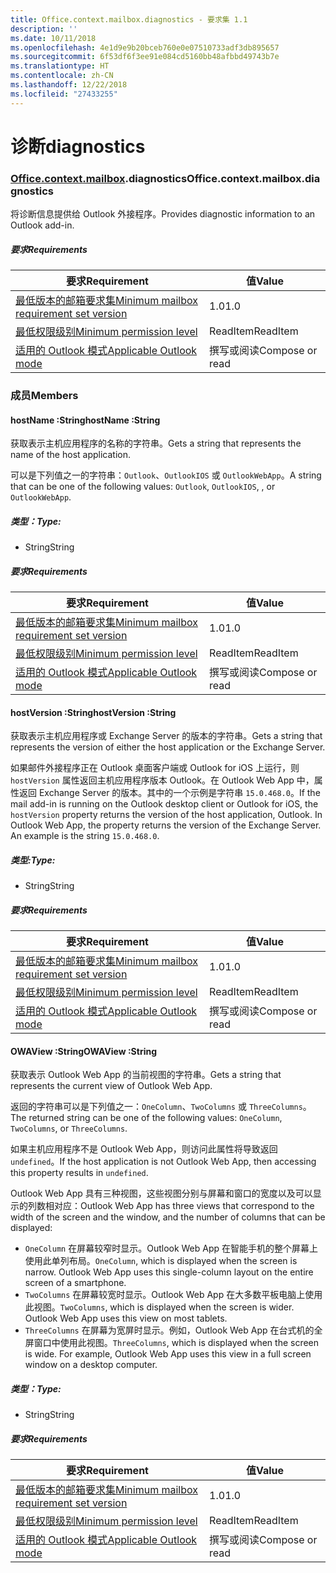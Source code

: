```yaml
---
title: Office.context.mailbox.diagnostics - 要求集 1.1
description: ''
ms.date: 10/11/2018
ms.openlocfilehash: 4e1d9e9b20bceb760e0e07510733adf3db895657
ms.sourcegitcommit: 6f53df6f3ee91e084cd5160bb48afbbd49743b7e
ms.translationtype: HT
ms.contentlocale: zh-CN
ms.lasthandoff: 12/22/2018
ms.locfileid: "27433255"
---
```

# <a name="diagnostics"></a><span data-ttu-id="14a57-102">诊断</span><span class="sxs-lookup"><span data-stu-id="14a57-102">diagnostics</span></span>

### <a name="officeofficemdcontextofficecontextmdmailboxofficecontextmailboxmddiagnostics"></a><span data-ttu-id="14a57-103">[Office](Office.md)[.context](Office.context.md)[.mailbox](Office.context.mailbox.md).diagnostics</span><span class="sxs-lookup"><span data-stu-id="14a57-103">Office.context.mailbox.diagnostics</span></span>

<span data-ttu-id="14a57-104">将诊断信息提供给 Outlook 外接程序。</span><span class="sxs-lookup"><span data-stu-id="14a57-104">Provides diagnostic information to an Outlook add-in.</span></span>

##### <a name="requirements"></a><span data-ttu-id="14a57-105">要求</span><span class="sxs-lookup"><span data-stu-id="14a57-105">Requirements</span></span>

|<span data-ttu-id="14a57-106">要求</span><span class="sxs-lookup"><span data-stu-id="14a57-106">Requirement</span></span>| <span data-ttu-id="14a57-107">值</span><span class="sxs-lookup"><span data-stu-id="14a57-107">Value</span></span>|
|---|---|
|[<span data-ttu-id="14a57-108">最低版本的邮箱要求集</span><span class="sxs-lookup"><span data-stu-id="14a57-108">Minimum mailbox requirement set version</span></span>](/office/dev/add-ins/reference/requirement-sets/outlook-api-requirement-sets)| <span data-ttu-id="14a57-109">1.0</span><span class="sxs-lookup"><span data-stu-id="14a57-109">1.0</span></span>|
|[<span data-ttu-id="14a57-110">最低权限级别</span><span class="sxs-lookup"><span data-stu-id="14a57-110">Minimum permission level</span></span>](https://docs.microsoft.com/outlook/add-ins/understanding-outlook-add-in-permissions)| <span data-ttu-id="14a57-111">ReadItem</span><span class="sxs-lookup"><span data-stu-id="14a57-111">ReadItem</span></span>|
|[<span data-ttu-id="14a57-112">适用的 Outlook 模式</span><span class="sxs-lookup"><span data-stu-id="14a57-112">Applicable Outlook mode</span></span>](https://docs.microsoft.com/outlook/add-ins/#extension-points)| <span data-ttu-id="14a57-113">撰写或阅读</span><span class="sxs-lookup"><span data-stu-id="14a57-113">Compose or read</span></span>|

### <a name="members"></a><span data-ttu-id="14a57-114">成员</span><span class="sxs-lookup"><span data-stu-id="14a57-114">Members</span></span>

####  <a name="hostname-string"></a><span data-ttu-id="14a57-115">hostName :String</span><span class="sxs-lookup"><span data-stu-id="14a57-115">hostName :String</span></span>

<span data-ttu-id="14a57-116">获取表示主机应用程序的名称的字符串。</span><span class="sxs-lookup"><span data-stu-id="14a57-116">Gets a string that represents the name of the host application.</span></span>

<span data-ttu-id="14a57-117">可以是下列值之一的字符串：`Outlook`、`OutlookIOS` 或 `OutlookWebApp`。</span><span class="sxs-lookup"><span data-stu-id="14a57-117">A string that can be one of the following values: `Outlook`, `OutlookIOS`, , or `OutlookWebApp`.</span></span>

##### <a name="type"></a><span data-ttu-id="14a57-118">类型：</span><span class="sxs-lookup"><span data-stu-id="14a57-118">Type:</span></span>

*   <span data-ttu-id="14a57-119">String</span><span class="sxs-lookup"><span data-stu-id="14a57-119">String</span></span>

##### <a name="requirements"></a><span data-ttu-id="14a57-120">要求</span><span class="sxs-lookup"><span data-stu-id="14a57-120">Requirements</span></span>

|<span data-ttu-id="14a57-121">要求</span><span class="sxs-lookup"><span data-stu-id="14a57-121">Requirement</span></span>| <span data-ttu-id="14a57-122">值</span><span class="sxs-lookup"><span data-stu-id="14a57-122">Value</span></span>|
|---|---|
|[<span data-ttu-id="14a57-123">最低版本的邮箱要求集</span><span class="sxs-lookup"><span data-stu-id="14a57-123">Minimum mailbox requirement set version</span></span>](/office/dev/add-ins/reference/requirement-sets/outlook-api-requirement-sets)| <span data-ttu-id="14a57-124">1.0</span><span class="sxs-lookup"><span data-stu-id="14a57-124">1.0</span></span>|
|[<span data-ttu-id="14a57-125">最低权限级别</span><span class="sxs-lookup"><span data-stu-id="14a57-125">Minimum permission level</span></span>](https://docs.microsoft.com/outlook/add-ins/understanding-outlook-add-in-permissions)| <span data-ttu-id="14a57-126">ReadItem</span><span class="sxs-lookup"><span data-stu-id="14a57-126">ReadItem</span></span>|
|[<span data-ttu-id="14a57-127">适用的 Outlook 模式</span><span class="sxs-lookup"><span data-stu-id="14a57-127">Applicable Outlook mode</span></span>](https://docs.microsoft.com/outlook/add-ins/#extension-points)| <span data-ttu-id="14a57-128">撰写或阅读</span><span class="sxs-lookup"><span data-stu-id="14a57-128">Compose or read</span></span>|

####  <a name="hostversion-string"></a><span data-ttu-id="14a57-129">hostVersion :String</span><span class="sxs-lookup"><span data-stu-id="14a57-129">hostVersion :String</span></span>

<span data-ttu-id="14a57-130">获取表示主机应用程序或 Exchange Server 的版本的字符串。</span><span class="sxs-lookup"><span data-stu-id="14a57-130">Gets a string that represents the version of either the host application or the Exchange Server.</span></span>

<span data-ttu-id="14a57-p101">如果邮件外接程序正在 Outlook 桌面客户端或 Outlook for iOS 上运行，则 `hostVersion` 属性返回主机应用程序版本 Outlook。在 Outlook Web App 中，属性返回 Exchange Server 的版本。其中的一个示例是字符串 `15.0.468.0`。</span><span class="sxs-lookup"><span data-stu-id="14a57-p101">If the mail add-in is running on the Outlook desktop client or Outlook for iOS, the `hostVersion` property returns the version of the host application, Outlook. In Outlook Web App, the property returns the version of the Exchange Server. An example is the string `15.0.468.0`.</span></span>

##### <a name="type"></a><span data-ttu-id="14a57-134">类型:</span><span class="sxs-lookup"><span data-stu-id="14a57-134">Type:</span></span>

*   <span data-ttu-id="14a57-135">String</span><span class="sxs-lookup"><span data-stu-id="14a57-135">String</span></span>

##### <a name="requirements"></a><span data-ttu-id="14a57-136">要求</span><span class="sxs-lookup"><span data-stu-id="14a57-136">Requirements</span></span>

|<span data-ttu-id="14a57-137">要求</span><span class="sxs-lookup"><span data-stu-id="14a57-137">Requirement</span></span>| <span data-ttu-id="14a57-138">值</span><span class="sxs-lookup"><span data-stu-id="14a57-138">Value</span></span>|
|---|---|
|[<span data-ttu-id="14a57-139">最低版本的邮箱要求集</span><span class="sxs-lookup"><span data-stu-id="14a57-139">Minimum mailbox requirement set version</span></span>](/office/dev/add-ins/reference/requirement-sets/outlook-api-requirement-sets)| <span data-ttu-id="14a57-140">1.0</span><span class="sxs-lookup"><span data-stu-id="14a57-140">1.0</span></span>|
|[<span data-ttu-id="14a57-141">最低权限级别</span><span class="sxs-lookup"><span data-stu-id="14a57-141">Minimum permission level</span></span>](https://docs.microsoft.com/outlook/add-ins/understanding-outlook-add-in-permissions)| <span data-ttu-id="14a57-142">ReadItem</span><span class="sxs-lookup"><span data-stu-id="14a57-142">ReadItem</span></span>|
|[<span data-ttu-id="14a57-143">适用的 Outlook 模式</span><span class="sxs-lookup"><span data-stu-id="14a57-143">Applicable Outlook mode</span></span>](https://docs.microsoft.com/outlook/add-ins/#extension-points)| <span data-ttu-id="14a57-144">撰写或阅读</span><span class="sxs-lookup"><span data-stu-id="14a57-144">Compose or read</span></span>|

####  <a name="owaview-string"></a><span data-ttu-id="14a57-145">OWAView :String</span><span class="sxs-lookup"><span data-stu-id="14a57-145">OWAView :String</span></span>

<span data-ttu-id="14a57-146">获取表示 Outlook Web App 的当前视图的字符串。</span><span class="sxs-lookup"><span data-stu-id="14a57-146">Gets a string that represents the current view of Outlook Web App.</span></span>

<span data-ttu-id="14a57-147">返回的字符串可以是下列值之一：`OneColumn`、`TwoColumns` 或 `ThreeColumns`。</span><span class="sxs-lookup"><span data-stu-id="14a57-147">The returned string can be one of the following values: `OneColumn`, `TwoColumns`, or `ThreeColumns`.</span></span>

<span data-ttu-id="14a57-148">如果主机应用程序不是 Outlook Web App，则访问此属性将导致返回 `undefined`。</span><span class="sxs-lookup"><span data-stu-id="14a57-148">If the host application is not Outlook Web App, then accessing this property results in `undefined`.</span></span>

<span data-ttu-id="14a57-149">Outlook Web App 具有三种视图，这些视图分别与屏幕和窗口的宽度以及可以显示的列数相对应：</span><span class="sxs-lookup"><span data-stu-id="14a57-149">Outlook Web App has three views that correspond to the width of the screen and the window, and the number of columns that can be displayed:</span></span>

*   <span data-ttu-id="14a57-p102">`OneColumn` 在屏幕较窄时显示。Outlook Web App 在智能手机的整个屏幕上使用此单列布局。</span><span class="sxs-lookup"><span data-stu-id="14a57-p102">`OneColumn`, which is displayed when the screen is narrow. Outlook Web App uses this single-column layout on the entire screen of a smartphone.</span></span>
*   <span data-ttu-id="14a57-p103">`TwoColumns` 在屏幕较宽时显示。Outlook Web App 在大多数平板电脑上使用此视图。</span><span class="sxs-lookup"><span data-stu-id="14a57-p103">`TwoColumns`, which is displayed when the screen is wider. Outlook Web App uses this view on most tablets.</span></span>
*   <span data-ttu-id="14a57-p104">`ThreeColumns` 在屏幕为宽屏时显示。例如，Outlook Web App 在台式机的全屏窗口中使用此视图。</span><span class="sxs-lookup"><span data-stu-id="14a57-p104">`ThreeColumns`, which is displayed when the screen is wide. For example, Outlook Web App uses this view in a full screen window on a desktop computer.</span></span>

##### <a name="type"></a><span data-ttu-id="14a57-156">类型：</span><span class="sxs-lookup"><span data-stu-id="14a57-156">Type:</span></span>

*   <span data-ttu-id="14a57-157">String</span><span class="sxs-lookup"><span data-stu-id="14a57-157">String</span></span>

##### <a name="requirements"></a><span data-ttu-id="14a57-158">要求</span><span class="sxs-lookup"><span data-stu-id="14a57-158">Requirements</span></span>

|<span data-ttu-id="14a57-159">要求</span><span class="sxs-lookup"><span data-stu-id="14a57-159">Requirement</span></span>| <span data-ttu-id="14a57-160">值</span><span class="sxs-lookup"><span data-stu-id="14a57-160">Value</span></span>|
|---|---|
|[<span data-ttu-id="14a57-161">最低版本的邮箱要求集</span><span class="sxs-lookup"><span data-stu-id="14a57-161">Minimum mailbox requirement set version</span></span>](/office/dev/add-ins/reference/requirement-sets/outlook-api-requirement-sets)| <span data-ttu-id="14a57-162">1.0</span><span class="sxs-lookup"><span data-stu-id="14a57-162">1.0</span></span>|
|[<span data-ttu-id="14a57-163">最低权限级别</span><span class="sxs-lookup"><span data-stu-id="14a57-163">Minimum permission level</span></span>](https://docs.microsoft.com/outlook/add-ins/understanding-outlook-add-in-permissions)| <span data-ttu-id="14a57-164">ReadItem</span><span class="sxs-lookup"><span data-stu-id="14a57-164">ReadItem</span></span>|
|[<span data-ttu-id="14a57-165">适用的 Outlook 模式</span><span class="sxs-lookup"><span data-stu-id="14a57-165">Applicable Outlook mode</span></span>](https://docs.microsoft.com/outlook/add-ins/#extension-points)| <span data-ttu-id="14a57-166">撰写或阅读</span><span class="sxs-lookup"><span data-stu-id="14a57-166">Compose or read</span></span>|